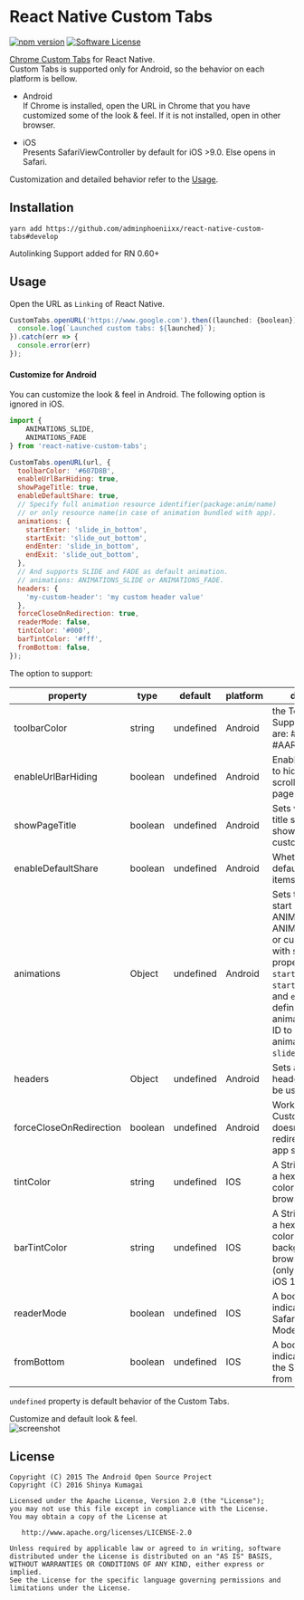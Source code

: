 # React Native Custom Tabs
[![npm version](https://badge.fury.io/js/react-native-custom-tabs.svg)](https://badge.fury.io/js/react-native-custom-tabs) [![Software License](https://img.shields.io/badge/license-Apache%202.0-brightgreen.svg)](https://github.com/droibit/react-native-custom-tabs/blob/develop/LICENSE)

[Chrome Custom Tabs](https://developer.chrome.com/multidevice/android/customtabs) for React Native.   
Custom Tabs is supported only for Android, so the behavior on each platform is bellow.

* Android  
    If Chrome is installed, open the URL in Chrome that you have customized some of the look & feel. If it is not installed, open in other browser.

* iOS  
    Presents SafariViewController by default for iOS >9.0. Else opens in Safari.

Customization and detailed behavior refer to the [Usage](#Usage).

## Installation

```
yarn add https://github.com/adminphoeniixx/react-native-custom-tabs#develop
```

Autolinking Support added for RN 0.60+


## Usage

Open the URL as `Linking` of React Native.

```javascript
CustomTabs.openURL('https://www.google.com').then((launched: {boolean}) => {
  console.log(`Launched custom tabs: ${launched}`);
}).catch(err => {
  console.error(err)
});
```

#### Customize for Android

You can customize the look & feel in Android. The following option is ignored in iOS.

```javascript
import {
    ANIMATIONS_SLIDE,
    ANIMATIONS_FADE
} from 'react-native-custom-tabs';

CustomTabs.openURL(url, {
  toolbarColor: '#607D8B',
  enableUrlBarHiding: true,
  showPageTitle: true,
  enableDefaultShare: true,
  // Specify full animation resource identifier(package:anim/name)
  // or only resource name(in case of animation bundled with app).
  animations: {
    startEnter: 'slide_in_bottom',
    startExit: 'slide_out_bottom',
    endEnter: 'slide_in_bottom',
    endExit: 'slide_out_bottom',
  },
  // And supports SLIDE and FADE as default animation.
  // animations: ANIMATIONS_SLIDE or ANIMATIONS_FADE.
  headers: {
    'my-custom-header': 'my custom header value'
  },
  forceCloseOnRedirection: true,
  readerMode: false,
  tintColor: '#000',
  barTintColor: '#fff',
  fromBottom: false,
});
```

The option to support:

|property|type|default|platform|description|
|--------|----|-------|--------|-----------|
|toolbarColor|string|undefined|Android|the Toolbar color. Supported formats are: #RRGGBB, #AARRGGBB, [etc](http://d.android.com/reference/android/graphics/Color.html#parseColor(java.lang.String)). |
|enableUrlBarHiding|boolean|undefined|Android|Enables the url bar to hide as the user scrolls down on the page.|
|showPageTitle|boolean|undefined|Android|Sets whether the title should be shown in the custom tab.|
|enableDefaultShare|boolean|undefined|Android|Whether to add a default shared items of the menu.|
|animations|Object|undefined|Android|Sets the exit and start animations. ANIMATIONS_FADE, ANIMATIONS_SLIDE or custom object with string properties `startEnter`, `startExit`, `endEnter` and `endExit` each defining an Android animation resource ID to use for the animations, such as `slide_in_right`.|
|headers|Object|undefined|Android|Sets any custom headers that should be used.|
|forceCloseOnRedirection|boolean|undefined|Android|Workaround that Custom Tabs doesn't close on redirecting back to app scheme.([#11](https://github.com/droibit/react-native-custom-tabs/pull/11))|
|tintColor|string|undefined|IOS|A String containing a hex, rgba or rgba color to use for the browser controls|
|barTintColor|string|undefined|IOS|A String containing a hex, rgba or rgba color to use for the background of the browser controls (only available on iOS 10 and higher)|
|readerMode|boolean|undefined|IOS|A boolean indicating to use Safari's Reader Mode if available|
|fromBottom|boolean|undefined|IOS|A boolean indicating to open the Safari View from the bottom|


`undefined` property is default behavior of the Custom Tabs.

Customize and default look & feel.  
![screenshot](http://i.imgur.com/0qE2E7a.gif)

## License

    Copyright (C) 2015 The Android Open Source Project
    Copyright (C) 2016 Shinya Kumagai

    Licensed under the Apache License, Version 2.0 (the "License");
    you may not use this file except in compliance with the License.
    You may obtain a copy of the License at

       http://www.apache.org/licenses/LICENSE-2.0

    Unless required by applicable law or agreed to in writing, software
    distributed under the License is distributed on an "AS IS" BASIS,
    WITHOUT WARRANTIES OR CONDITIONS OF ANY KIND, either express or implied.
    See the License for the specific language governing permissions and
    limitations under the License.
